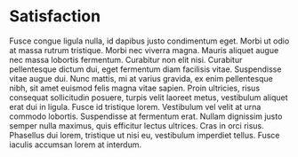 # Satisfaction

Fusce congue ligula nulla, id dapibus justo condimentum eget. Morbi ut odio at massa rutrum tristique. Morbi nec viverra magna. Mauris aliquet augue nec massa lobortis fermentum. Curabitur non elit nisi. Curabitur pellentesque dictum dui, eget fermentum diam facilisis vitae. Suspendisse vitae augue dui. Nunc mattis, mi at varius gravida, ex enim pellentesque nibh, sit amet euismod felis magna vitae sapien. Proin ultricies, risus consequat sollicitudin posuere, turpis velit laoreet metus, vestibulum aliquet erat dui in ligula. Fusce id tristique lorem. Vestibulum vel velit at urna commodo lobortis. Suspendisse at fermentum erat. Nullam dignissim justo semper nulla maximus, quis efficitur lectus ultrices. Cras in orci risus. Phasellus dui lorem, tristique ut nisi eu, vestibulum imperdiet tellus. Fusce iaculis accumsan lorem at interdum. 
